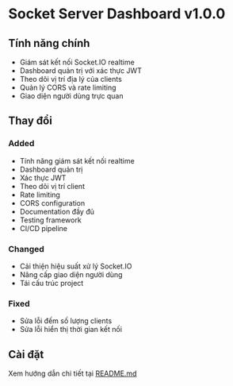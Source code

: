 # Socket Server Dashboard v1.0.0

## Tính năng chính
- Giám sát kết nối Socket.IO realtime
- Dashboard quản trị với xác thực JWT
- Theo dõi vị trí địa lý của clients
- Quản lý CORS và rate limiting
- Giao diện người dùng trực quan

## Thay đổi
### Added
- Tính năng giám sát kết nối realtime
- Dashboard quản trị
- Xác thực JWT
- Theo dõi vị trí client
- Rate limiting
- CORS configuration
- Documentation đầy đủ
- Testing framework
- CI/CD pipeline

### Changed
- Cải thiện hiệu suất xử lý Socket.IO
- Nâng cấp giao diện người dùng
- Tái cấu trúc project

### Fixed
- Sửa lỗi đếm số lượng clients
- Sửa lỗi hiển thị thời gian kết nối

## Cài đặt
Xem hướng dẫn chi tiết tại [README.md](README.md)
